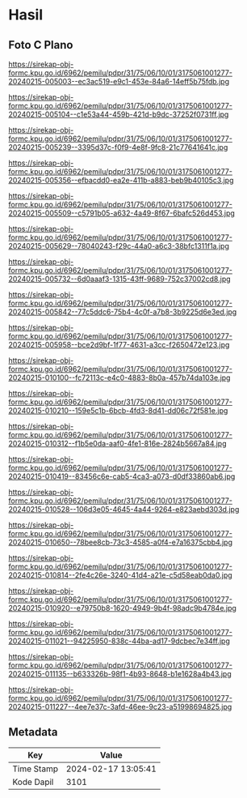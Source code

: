 # Hasil

## Foto C Plano

https://sirekap-obj-formc.kpu.go.id/6962/pemilu/pdpr/31/75/06/10/01/3175061001277-20240215-005003--ec3ac519-e9c1-453e-84a6-14eff5b75fdb.jpg

https://sirekap-obj-formc.kpu.go.id/6962/pemilu/pdpr/31/75/06/10/01/3175061001277-20240215-005104--c1e53a44-459b-421d-b9dc-37252f0731ff.jpg

https://sirekap-obj-formc.kpu.go.id/6962/pemilu/pdpr/31/75/06/10/01/3175061001277-20240215-005239--3395d37c-f0f9-4e8f-9fc8-21c77641641c.jpg

https://sirekap-obj-formc.kpu.go.id/6962/pemilu/pdpr/31/75/06/10/01/3175061001277-20240215-005356--efbacdd0-ea2e-411b-a883-beb9b40105c3.jpg

https://sirekap-obj-formc.kpu.go.id/6962/pemilu/pdpr/31/75/06/10/01/3175061001277-20240215-005509--c5791b05-a632-4a49-8f67-6bafc526d453.jpg

https://sirekap-obj-formc.kpu.go.id/6962/pemilu/pdpr/31/75/06/10/01/3175061001277-20240215-005629--78040243-f29c-44a0-a6c3-38bfc1311f1a.jpg

https://sirekap-obj-formc.kpu.go.id/6962/pemilu/pdpr/31/75/06/10/01/3175061001277-20240215-005732--6d0aaaf3-1315-43ff-9689-752c37002cd8.jpg

https://sirekap-obj-formc.kpu.go.id/6962/pemilu/pdpr/31/75/06/10/01/3175061001277-20240215-005842--77c5ddc6-75b4-4c0f-a7b8-3b9225d6e3ed.jpg

https://sirekap-obj-formc.kpu.go.id/6962/pemilu/pdpr/31/75/06/10/01/3175061001277-20240215-005958--bce2d9bf-1f77-4631-a3cc-f2650472e123.jpg

https://sirekap-obj-formc.kpu.go.id/6962/pemilu/pdpr/31/75/06/10/01/3175061001277-20240215-010100--fc72113c-e4c0-4883-8b0a-457b74da103e.jpg

https://sirekap-obj-formc.kpu.go.id/6962/pemilu/pdpr/31/75/06/10/01/3175061001277-20240215-010210--159e5c1b-6bcb-4fd3-8d41-dd06c72f581e.jpg

https://sirekap-obj-formc.kpu.go.id/6962/pemilu/pdpr/31/75/06/10/01/3175061001277-20240215-010312--f1b5e0da-aaf0-4fe1-816e-2824b5667a84.jpg

https://sirekap-obj-formc.kpu.go.id/6962/pemilu/pdpr/31/75/06/10/01/3175061001277-20240215-010419--83456c6e-cab5-4ca3-a073-d0df33860ab6.jpg

https://sirekap-obj-formc.kpu.go.id/6962/pemilu/pdpr/31/75/06/10/01/3175061001277-20240215-010528--106d3e05-4645-4a44-9264-e823aebd303d.jpg

https://sirekap-obj-formc.kpu.go.id/6962/pemilu/pdpr/31/75/06/10/01/3175061001277-20240215-010650--78bee8cb-73c3-4585-a0f4-e7a16375cbb4.jpg

https://sirekap-obj-formc.kpu.go.id/6962/pemilu/pdpr/31/75/06/10/01/3175061001277-20240215-010814--2fe4c26e-3240-41d4-a21e-c5d58eab0da0.jpg

https://sirekap-obj-formc.kpu.go.id/6962/pemilu/pdpr/31/75/06/10/01/3175061001277-20240215-010920--e79750b8-1620-4949-9b4f-98adc9b4784e.jpg

https://sirekap-obj-formc.kpu.go.id/6962/pemilu/pdpr/31/75/06/10/01/3175061001277-20240215-011021--94225950-838c-44ba-ad17-9dcbec7e34ff.jpg

https://sirekap-obj-formc.kpu.go.id/6962/pemilu/pdpr/31/75/06/10/01/3175061001277-20240215-011135--b633326b-98f1-4b93-8648-b1e1628a4b43.jpg

https://sirekap-obj-formc.kpu.go.id/6962/pemilu/pdpr/31/75/06/10/01/3175061001277-20240215-011227--4ee7e37c-3afd-46ee-9c23-a51998694825.jpg


## Metadata

| Key        | Value               |
| ---------- | ------------------- |
| Time Stamp | 2024-02-17 13:05:41 |
| Kode Dapil | 3101                |



